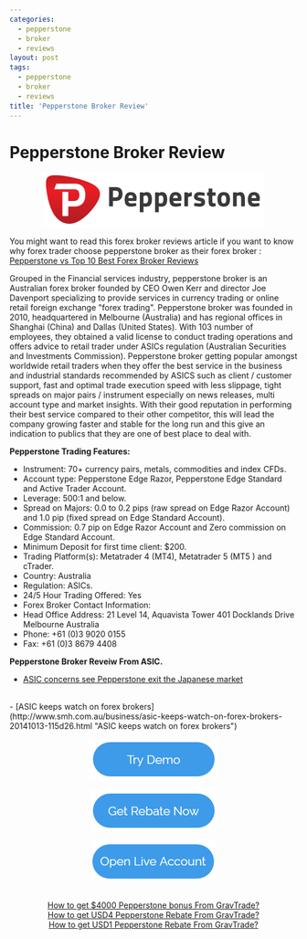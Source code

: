 ```yaml
---
categories:
  - pepperstone
  - broker
  - reviews
layout: post
tags:
  - pepperstone
  - broker
  - reviews
title: 'Pepperstone Broker Review'
---
```

# Pepperstone Broker Review

<div align="center">
<img alt="Pepperstone Broker Review" src="/static/img/broker-logo/pepperstone.jpg" title="Pepperstone Broker Review" >
</div>

You might want to read this forex broker reviews article if you want to know why forex trader choose pepperstone broker as their forex broker : <a href="http://www.gravtrade.com/forex/broker/reviews/2016/10/07/forex-broker-reviews.html">Pepperstone vs Top 10 Best Forex Broker Reviews</a>

Grouped in the Financial services industry, pepperstone broker is an Australian forex broker founded by CEO Owen Kerr and director Joe Davenport specializing to provide services in currency trading or online retail foreign exchange "forex trading". Pepperstone broker was founded in 2010, headquartered in Melbourne (Australia) and has regional offices in Shanghai (China) and Dallas (United States). With 103 number of employees, they obtained a valid license to conduct trading operations and offers advice to retail trader under ASICs regulation (Australian Securities and Investments Commission). Pepperstone broker getting popular amongst worldwide retail traders when they offer the best service in the business and industrial standards recommended by ASICS such as client / customer support, fast and optimal trade execution speed with less slippage, tight spreads on major pairs / instrument especially on news releases, multi account type and market insights. With their good reputation in performing their best service compared to their other competitor, this will lead the company growing faster and stable for the long run and this give an indication to publics that they are one of best place to deal with.

**Pepperstone Trading Features:**

- Instrument: 70+ currency pairs, metals, commodities and index CFDs.
- Account type: Pepperstone Edge Razor, Pepperstone Edge Standard and Active Trader Account.
- Leverage: 500:1 and below.
- Spread on Majors: 0.0 to 0.2 pips (raw spread on Edge Razor Account) and 1.0 pip (fixed spread on Edge Standard Account).
- Commission: 0.7 pip on Edge Razor Account and Zero commission on Edge Standard Account.
- Minimum Deposit for first time client: $200.
- Trading Platform(s): Metatrader 4 (MT4), Metatrader 5 (MT5 ) and cTrader.
- Country: Australia
- Regulation: ASICs.
- 24/5 Hour Trading Offered: Yes
- Forex Broker Contact Information:
- Head Office Address: 21 Level 14, Aquavista Tower 401 Docklands Drive Melbourne Australia
- Phone: +61 (0)3 9020 0155
- Fax: +61 (0)3 8679 4408

**Pepperstone Broker Reveiw From ASIC.**
<br>
- [ASIC concerns see Pepperstone exit the Japanese market](http://asic.gov.au/about-asic/media-centre/find-a-media-release/2014-releases/14-267mr-asic-concerns-see-pepperstone-exit-the-japanese-market/ "ASIC concerns see Pepperstone exit the Japanese market")
<br>
- [ASIC keeps watch on forex brokers](http://www.smh.com.au/business/asic-keeps-watch-on-forex-brokers-20141013-115d26.html "ASIC keeps watch on forex brokers")

<div align="center">

<a href="https://pepperstone.com/?a_aid=pro"><img alt="Open Pepperstone Demo Account" height="72" src="/static/img/button/try-demo-now.PNG" title="Open Pepperstone Broker Demo Account" width="225"></a>

<a href="http://www.gravtrade.com/pepperstone/rebate/2016/09/16/pepperstone-rebate-razor.html"><img alt="Pepperstone Rebate" height="73" src="/static/img/button/get-rebate-now.PNG" title="Pepperstone Rebate" width="221"></a>

<a href="https://pepperstone.com/?a_aid=pro"><img alt="Open Pepperstone Live Account" height="70" src="/static/img/button/open-live-account-now.PNG" title="Open Pepperstone Broker Live Account" width="218"></a>

<br>
<a href="http://www.gravtrade.com/pepperstone/bonus/2016/09/18/pepperstone-bonus.html">How to get $4000 Pepperstone bonus From GravTrade?</a>

<br>
<a href="http://www.gravtrade.com/pepperstone/rebate/2016/09/18/pepperstone-rebate-edge-standard.html">How to get USD4 Pepperstone Rebate From GravTrade?</a>

<br>
<a href="http://www.gravtrade.com/pepperstone/rebate/2016/09/16/pepperstone-rebate-razor.html">How to get USD1 Pepperstone Rebate From GravTrade?</a>

</div>


